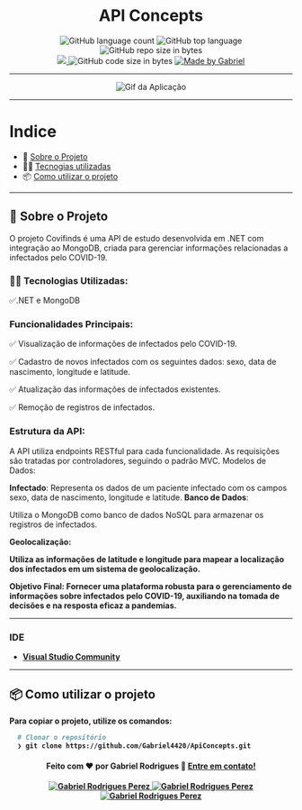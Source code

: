 <h1 align="center">
   API Concepts
</h1>

<p align="center">
   <img alt="GitHub language count" src="https://img.shields.io/github/languages/count/Gabriel4420/ApiConcepts">

  <img alt="GitHub top language" src="https://img.shields.io/github/languages/top/Gabriel4420/ApiConcepts?logo=html">

  <img alt="GitHub repo size in bytes" src="https://img.shields.io/github/repo-size/Gabriel4420/ApiConcepts?color=green">

  <br>
  
  <a href="https://www.codacy.com/manual/Gabriel4420/ApiConcepts?utm_source=github.com&amp;utm_medium=referral&amp;utm_content=Gabriel4420/ApiConcepts&amp;utm_campaign=Badge_Grade">
    <img src="https://app.codacy.com/project/badge/Grade/6dd6b46abeb14e99935a2b9ac5c6ede2"/>
  </a>
  
  <img alt="GitHub code size in bytes" src="https://img.shields.io/github/last-commit/Gabriel4420/ApiConcepts">


  <a href="https://www.linkedin.com/in/gabriel-rodrigues-perez-2069b072/">
    <img alt="Made by Gabriel" src="https://img.shields.io/badge/made%20by-Gabriel-%2304D361">
  </a>
</p>

---

<p align="center">
  <img alt="Gif da Aplicação" src="assets/HomeApp.png" />
</p>

---

# Indice

- :rocket: [Sobre o Projeto](#rocket-sobre-o-projeto)
- 👨‍💻️ [Tecnogias utilizadas](#%EF%B8%8F-tecnogias-utilizadas)
- 📦️ [Como utilizar o projeto](#%EF%B8%8F-como-utilizar-o-projeto)
---

## :rocket: Sobre o Projeto

O projeto Covifinds é uma API de estudo desenvolvida em .NET com integração ao MongoDB, criada para gerenciar informações relacionadas a infectados pelo COVID-19.

### 👨‍💻️ Tecnologias Utilizadas: 

✅.NET e MongoDB

### Funcionalidades Principais:

✅ Visualização de informações de infectados pelo COVID-19.

✅ Cadastro de novos infectados com os seguintes dados: sexo, data de nascimento, longitude e latitude.

✅ Atualização das informações de infectados existentes.

✅ Remoção de registros de infectados.

### Estrutura da API:

A API utiliza endpoints RESTful para cada funcionalidade.
As requisições são tratadas por controladores, seguindo o padrão MVC.
Modelos de Dados:

<b>Infectado</b>: Representa os dados de um paciente infectado com os campos sexo, data de nascimento, longitude e latitude.
<b>Banco de Dados</b>:

Utiliza o MongoDB como banco de dados NoSQL para armazenar os registros de infectados.


<b>Geolocalização<b>:

Utiliza as informações de latitude e longitude para mapear a localização dos infectados em um sistema de geolocalização.
<br/>

Objetivo Final: Fornecer uma plataforma robusta para o gerenciamento de informações sobre infectados pelo COVID-19, auxiliando na tomada de decisões e na resposta eficaz a pandemias.

---




### IDE

  - [Visual Studio Community](https://visualstudio.microsoft.com/pt-br/)

---

## 📦️ Como utilizar o projeto

Para copiar o projeto, utilize os comandos:

```bash
  # Clonar o repositório
  ❯ git clone https://github.com/Gabriel4420/ApiConcepts.git

```

<h4 align="center">
  Feito com ❤️ por Gabriel Rodrigues 👋️ <a href="mailto:gabriel_rodrigues_perez@hotmail.com">Entre em contato!</a>
</h4>

<p align="center">

  <a href="https://www.linkedin.com/in/gabriel-rodrigues-perez-2069b072/">
    <img alt="Gabriel Rodrigues Perez" src="https://img.shields.io/badge/LinkedIn-Gabriel_Rodrigues-0e76a8?style=flat&logoColor=white&logo=linkedin">
  </a>
  <a href="https://www.facebook.com/gabriel.rodrigues.perez">
    <img alt="Gabriel Rodrigues Perez" src="https://img.shields.io/badge/Facebook-Gabriel_Rodrigues-1778F2?style=flat&logoColor=white&logo=facebook">
  </a>
  <a href="https://www.instagram.com/gabriel_rodrigues_perez/">
    <img alt="Gabriel Rodrigues Perez" src="https://img.shields.io/badge/Instagram-@gabriel4420-833AB4?style=flat&logoColor=white&logo=instagram">
  </a>
  
  
</p>
